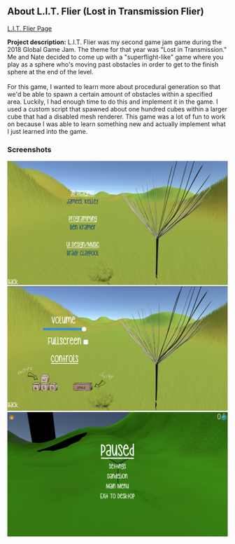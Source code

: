 ## About L.I.T. Flier (Lost in Transmission Flier)
<a href="https://globalgamejam.org/2018/games/lit-flier-lost-transmission-flier">L.I.T. Flier Page</a>
 
**Project description:** L.I.T. Flier was my second game jam game during the 2018 Global Game Jam. The theme for that year was "Lost in Transmission." Me and Nate decided to come up with a "superflight-like" game where you play as a sphere who's moving past obstacles in order to get to the finish sphere at the end of the level. 
<br />
<br />
For this game, I wanted to learn more about procedural generation so that we'd be able to spawn a certain amount of obstacles within a specified area. Luckily, I had enough time to do this and implement it in the game. I used a custom script that spawned about one hundred cubes within a larger cube that had a disabled mesh renderer. This game was a lot of fun to work on because I was able to learn something new and actually implement what I just learned into the game. 

### Screenshots

<img src="images/OTW(2).png?raw=true"/>
<img src="images/OTW(3).png?raw=true"/>
<img src="images/OTW(4).png?raw=true"/>

